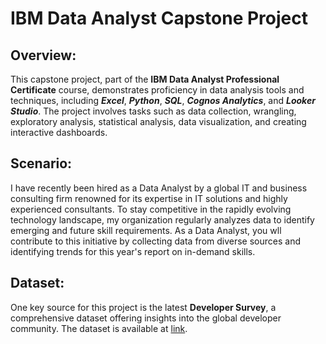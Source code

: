 # IBM Data Analyst Capstone Project

## Overview:

This capstone project, part of the **IBM Data Analyst Professional Certificate** course, demonstrates proficiency in data analysis tools and techniques, including **_Excel_**, **_Python_**, **_SQL_**, **_Cognos Analytics_**, and **_Looker Studio_**. The project involves tasks such as data collection, wrangling, exploratory analysis, statistical analysis, data visualization, and creating interactive dashboards. 

## Scenario:

I have recently been hired as a Data Analyst by a global IT and business consulting firm renowned for its expertise in IT solutions and highly experienced consultants. To stay competitive in the rapidly evolving technology landscape, my organization regularly analyzes data to identify emerging and future skill requirements. As a Data Analyst, you wll contribute to this initiative by collecting data from diverse sources and identifying trends for this year's report on in-demand skills. 

## Dataset:

One key source for this project is the latest **Developer Survey**, a comprehensive dataset offering insights into the global developer community. The dataset is available at [link](https://stackoverflow.blog/2024/08/06/2024-developer-survey/).
